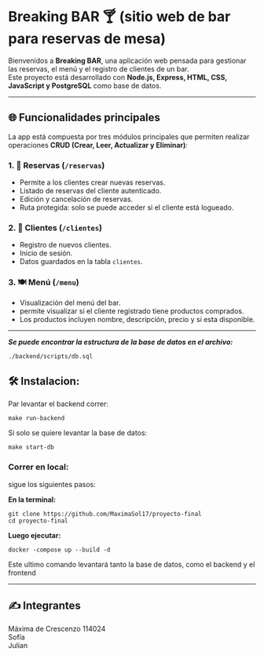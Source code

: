 # Breaking BAR 🍸 (sitio web de bar para reservas de mesa)

Bienvenidos a **Breaking BAR**, una aplicación web pensada para gestionar las reservas, el menú y el registro de clientes de un bar.  
Este proyecto está desarrollado con **Node.js, Express, HTML, CSS, JavaScript y PostgreSQL** como base de datos.

---

## 🌐 Funcionalidades principales

La app está compuesta por tres módulos principales que permiten realizar operaciones **CRUD (Crear, Leer, Actualizar y Eliminar)**:

### 1. 📅 Reservas (`/reservas`)
- Permite a los clientes crear nuevas reservas.
- Listado de reservas del cliente autenticado.
- Edición y cancelación de reservas.
- Ruta protegida: solo se puede acceder si el cliente está logueado.

### 2. 👤 Clientes (`/clientes`)
- Registro de nuevos clientes.
- Inicio de sesión.
- Datos guardados en la tabla `clientes`.

### 3. 🍽️ Menú (`/menu`)
- Visualización del menú del bar.
- permite visualizar si el cliente registrado tiene productos comprados.
- Los productos incluyen nombre, descripción, precio y si esta disponible.
---

***Se puede encontrar la estructura de la base de datos en el archivo:***
```
./backend/scripts/db.sql
```
## 🛠️ Instalacion:
Par levantar el backend correr:
```
make run-backend
```
Si solo se quiere levantar la base de datos:
```
make start-db
```
### Correr en local:
sigue los siguientes pasos:

**En la terminal:** 
```
git clone https://github.com/MaximaSol17/proyecto-final 
cd proyecto-final
```

**Luego ejecutar:** 
```
docker -compose up --build -d 
```
Este ultimo comando levantará tanto la base de datos, como el backend y el frontend

---
## ✍️ Integrantes
Máxima de Crescenzo 114024 \
Sofía \
Julian 



